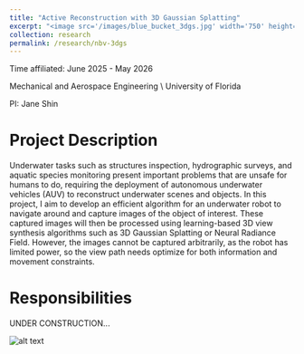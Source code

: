 ```yaml
---
title: "Active Reconstruction with 3D Gaussian Splatting"
excerpt: "<image src='/images/blue_bucket_3dgs.jpg' width='750' height='450'>"
collection: research
permalink: /research/nbv-3dgs
---
```


Time affiliated: June 2025 - May 2026

Mechanical and Aerospace Engineering \\
University of Florida

PI: Jane Shin

Project Description
======
Underwater tasks such as structures inspection, hydrographic surveys, and aquatic species monitoring present important problems that are unsafe for humans to do, requiring the deployment of autonomous underwater vehicles (AUV) to reconstruct underwater scenes and objects. In this project, I aim to develop an efficient algorithm for an underwater robot to navigate around and capture images of the object of interest. These captured images will then be processed using learning-based 3D view synthesis algorithms such as 3D Gaussian Splatting or Neural Radiance Field. However, the images cannot be captured arbitrarily, as the robot has limited power, so the view path needs optimize for both information and movement constraints.

Responsibilities
======
UNDER CONSTRUCTION...

![alt text](../images/favicon.ico)

